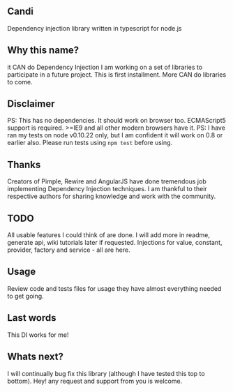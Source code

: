 Candi
-----
Dependency injection library written in typescript for node.js

Why this name?
--------------
it CAN do Dependency Injection
I am working on a set of libraries to participate in a future project. This is first installment. More CAN do libraries to come.

Disclaimer
----------
PS: This has no dependencies. It should work on browser too. ECMAScript5 support is required. >=IE9 and all other modern browsers have it.
PS: I have ran my tests on node v0.10.22 only, but I am confident it will work on 0.8 or earlier also. Please run tests using `npm test` before using.

Thanks
------
Creators of Pimple, Rewire and AngularJS have done tremendous job implementing Dependency Injection techniques.
I am thankful to their respective authors for sharing knowledge and work with the community.

TODO
----
All usable features I could think of are done. I will add more in readme, generate api, wiki tutorials later if requested.
Injections for value, constant, provider, factory and service - all are here.

Usage
-----
Review code and tests files for usage they have almost everything needed to get going.

Last words
----------
This DI works for me!

Whats next?
-----------
I will continually bug fix this library (although I have tested this top to bottom). Hey! any request and support from you is welcome.

